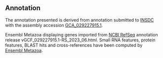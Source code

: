 **Annotation**
----------

The annotation presented is derived from annotation submitted to
[INSDC](http://www.insdc.org) with the assembly accession [GCA\_029227915.1](http://www.ebi.ac.uk/ena/data/view/GCA_029227915.1).

Ensembl Metazoa displaying genes imported from [NCBI RefSeq](https://www.ncbi.nlm.nih.gov/genome/annotation_euk/Hydractinia_symbiolongicarpus/GCF_029227915.1-RS_2023_06.html) annotation release vGCF_029227915.1-RS_2023_06.html.
Small RNA features, protein features, BLAST hits and cross-references have been
computed by [Ensembl Metazoa](https://metazoa.ensembl.org/info/genome/annotation/index.html).
